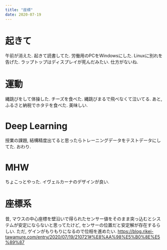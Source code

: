 ```yaml
---
title: "座標"
date: 2020-07-19
---
```


# 起きて
午前が消えた. 起きて読書してた. 労働用のPCをWindowsにした. Linuxに別れを告げた.  ラップトップはディスプレイが死んだみたい. 仕方がないね.

# 運動
縄跳びをして体操した. チーズを食べた. 縄跳びまるで飛べなくて泣いてる. あと, ふるさと納税でホタテを食べた. 美味しい.

# Deep Learning
授業の課題, 結構精度出てると思ったらトレーニングデータをテストデータにしてた. おわり.

# MHW
ちょこっとやった. イヴェルカーナのデザインが良い.

# 座標系
昔, マウスの中心座標を壁沿いで得られたセンサー値をそのまま突っ込むとシステムが安定にならないと思ってたけど, センサーの位置だと安定解が存在するらしい. ただ, ゲインがもりもりになるので位相を進めたい.
https://blog.rikei-tawamure.com/entry/2020/07/19/210721#%E8%AA%98%E5%B0%8E%E5%89%87
